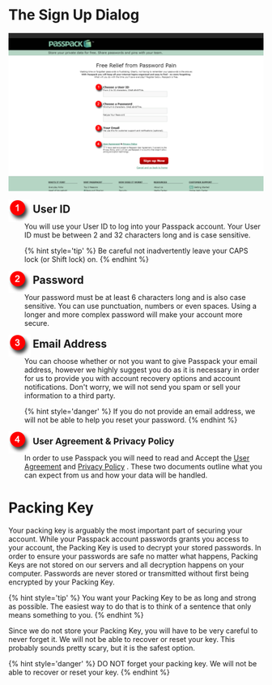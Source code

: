 # The Sign Up Dialog
![](/assets/login-dialog.png)

<!--- Start Step --->
<div>
  <img style="vertical-align:middle" src="/assets/Step 1.png">
  <span style="margin-top: 1.275em; margin-bottom: .85em; font-weight: 700; font-size: 1.5em;">
    <!-- Start Step Title ---------->
    User ID
    <!-- End Step Title ------------>
  </span>
</div>
<div style="margin-left: 2.25em; margin-bottom: 1em;">
  <!--- Start Step Body --->
  You will use your User ID to log into your Passpack account. Your User ID must be between 2 and 32 characters long and is case sensitive.

  {% hint style='tip' %}
  Be careful not inadvertently leave your CAPS lock (or Shift lock) on.
  {% endhint %}
  <!--- End Step Body --->
</div>
<!--- End Step --->
 
<!--- Start Step --->
<div>
  <img style="vertical-align:middle" src="/assets/Step 2.png">
  <span style="margin-top: 1.275em; margin-bottom: .85em; font-weight: 700; font-size: 1.5em;">
    <!--- Start Step Title --->
    Password
    <!--- End Step Title --->
  </span>
</div>
<div style="margin-left: 2.25em; margin-bottom: 1em;">
  <!--- Start Step Body --->
  Your password must be at least 6 characters long and is also case sensitive. You can use punctuation, numbers or even spaces. Using a longer and more complex password will make your account more secure.
  <!--- End Step Body --->
</div>
<!--- End Step --->


<!--- Start Step --->
<div>
  <img style="vertical-align:middle" src="/assets/Step 3.png">
  <span style="margin-top: 1.275em; margin-bottom: .85em; font-weight: 700; font-size: 1.5em;">
    <!--- Start Step Title --->
    Email Address
    <!--- End Step Title --->
  </span>
</div>
<div style="margin-left: 2.25em; margin-bottom: 1em;">
  <!--- Start Step Body --->
  You can choose whether or not you want to give Passpack your email address, however we highly suggest you do as it is necessary in order for us to provide you with account recovery options and account notifications. Don't worry, we will not send you spam or sell your information to a third party.
  
  {% hint style='danger' %}
  If you do not provide an email address, we will not be able to help you reset your password.
  {% endhint %}
  <!--- End Step Body --->
</div>
<!--- End Step --->




<div>
<img style="vertical-align:middle" src="/assets/Step 4.png">
<span style="margin-top: 1.275em; margin-bottom: .85em; font-weight: 700; font-size: 1.25em;">User Agreement & Privacy Policy</span>
</div>

<div style="margin-left: 2.25em; margin-bottom: 1em;">
In order to use Passpack you will need to read and Accept the <a href="https://www.passpack.com/en/legal/ua.php">User Agreement</a> and <a href="https://www.passpack.com/privacy/">Privacy Policy</a>
. These two documents outline what you can expect from us and how your data will be handled.
</div>
</div>

# Packing Key

Your packing key is arguably the most important part of securing your account. While your Passpack account passwords grants you access to your account, the Packing Key is used to decrypt your stored passwords. In order to ensure your passwords are safe no matter what happens, Packing Keys are not stored on our servers and all decryption happens on your computer. Passwords are never stored or transmitted without first being encrypted by your Packing Key.

{% hint style='tip' %}
You want your Packing Key to be as long and strong as possible. The easiest way to do that is to think of a sentence that only means something to you. 
{% endhint %}


Since we do not store your Packing Key, you will have to be very careful to never forget it. We will not be able to recover or reset your key. This probably sounds pretty scary, but it is the safest option.

{% hint style='danger' %}
DO NOT forget your packing key</strong>. We will not be able to recover or reset your key.
{% endhint %}


